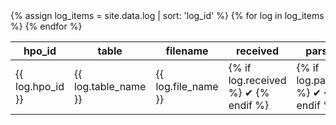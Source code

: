<table>
<thead>
<tr>
  <th>hpo_id</th>
  <th>table</th>
  <th>filename</th>
  <th title="A file with the given name was received via file transfer">received</th>
  <th title="The file was parsed successfully as a CSV file">parsed</th>
  <th title="All rows in the file had the minimum required fields and fields were of the correct type">loaded</th>
</tr>
</thead>
<tbody>
{% assign log_items = site.data.log | sort: 'log_id' %}
{% for log in log_items %}
<tr>
  <td>{{ log.hpo_id }}</td>
  <td>{{ log.table_name }}</td>
  <td>{{ log.file_name }}</td>
  <td>{% if log.received %} &#10004; {% endif %}</td>
  <td>{% if log.parsing %} &#10004; {% endif %}</td>
  <td>{% if log.loading %} &#10004; {% endif %}</td>
</tr>
{% endfor %}
</tbody>
</table>
